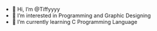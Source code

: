 - 👋 Hi, I’m @Tiffyyyy
- 👀 I’m interested in Programming and Graphic Designing
- 🌱 I’m currently learning C Programming Language

                                 

<!---
Tiffyyyy/Tiffyyyy is a ✨ special ✨ repository because its `README.md` (this file) appears on your GitHub profile.
You can click the Preview link to take a look at your changes.
--->
